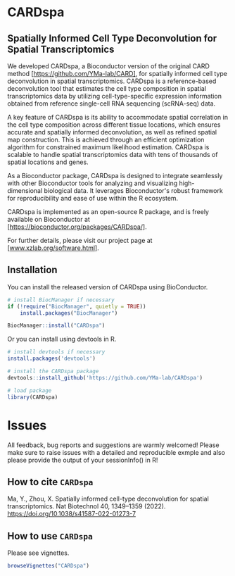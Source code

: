 # CARDspa

## Spatially Informed Cell Type Deconvolution for Spatial Transcriptomics 
We developed CARDspa, a Bioconductor version of the original CARD method 
[https://github.com/YMa-lab/CARD], for spatially informed cell type 
deconvolution in spatial transcriptomics. CARDspa is a reference-based 
deconvolution tool that estimates the cell type composition in spatial 
transcriptomics data by utilizing cell-type-specific expression information 
obtained from reference single-cell RNA sequencing (scRNA-seq) data.

A key feature of CARDspa is its ability to accommodate spatial correlation in 
the cell type composition across different tissue locations, which ensures 
accurate and spatially informed deconvolution, as well as refined spatial map 
construction. This is achieved through an efficient optimization algorithm for 
constrained maximum likelihood estimation. CARDspa is scalable to handle spatial 
transcriptomics data with tens of thousands of spatial locations and genes.

As a Bioconductor package, CARDspa is designed to integrate seamlessly with 
other Bioconductor tools for analyzing and visualizing high-dimensional 
biological data. It leverages Bioconductor's robust framework for 
reproducibility and ease of use within the R ecosystem.

CARDspa is implemented as an open-source R package, and is freely available on 
Bioconductor at [https://bioconductor.org/packages/CARDspa/].

For further details, please visit our project page at 
[www.xzlab.org/software.html]. 

Installation
------------
You can install the released version of CARDspa using BioConductor.

``` r
# install BiocManager if necessary
if (!require("BiocManager", quietly = TRUE))
    install.packages("BiocManager")

BiocManager::install("CARDspa")

```

Or you can install using devtools in R.
``` r
# install devtools if necessary
install.packages('devtools')

# install the CARDspa package
devtools::install_github('https://github.com/YMa-lab/CARDspa')

# load package
library(CARDspa)

```

# Issues
All feedback, bug reports and suggestions are warmly welcomed! Please make sure 
to raise issues with a detailed and reproducible exmple and also please 
provide the output of your sessionInfo() in R! 

How to cite `CARDspa`
-------------------
Ma, Y., Zhou, X. Spatially informed cell-type deconvolution for spatial 
transcriptomics. Nat Biotechnol 40, 1349–1359 (2022). 
https://doi.org/10.1038/s41587-022-01273-7

How to use `CARDspa`
-------------------
Please see vignettes.
``` r
browseVignettes("CARDspa")
```


